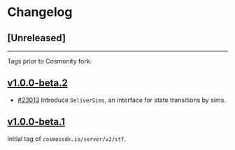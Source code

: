 <!--
Guiding Principles:

Changelogs are for humans, not machines.
There should be an entry for every single version.
The same types of changes should be grouped.
Versions and sections should be linkable.
The latest version comes first.
The release date of each version is displayed.
Mention whether you follow Semantic Versioning.

Usage:

Change log entries are to be added to the Unreleased section from newest to oldest.
Each entry must include the Github issue reference in the following format:

* [#<issue-number>] Changelog message.

-->

# Changelog

## [Unreleased]

---

Tags prior to Cosmonity fork:

## [v1.0.0-beta.2](https://github.com/cosmos/cosmos-sdk/releases/tag/server/v2/stf%2Fv1.0.0-beta.2)

* [#23013](https://github.com/cosmos/cosmos-sdk/pull/23013) Introduce `DeliverSims`, an interface for state transitions by sims.

## [v1.0.0-beta.1](https://github.com/cosmos/cosmos-sdk/releases/tag/server/v2/stf%2Fv1.0.0-beta.1)

Initial tag of `cosmossdk.io/server/v2/stf`.
